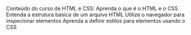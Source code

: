 Conteúdo do curso de HTML e CSS:
Aprenda o que é o HTML e o CSS
Entenda a estrutura básica de um arquivo HTML
Utilize o navegador para inspecionar elementos
Aprenda a definir estilos para elementos usando o CSS
